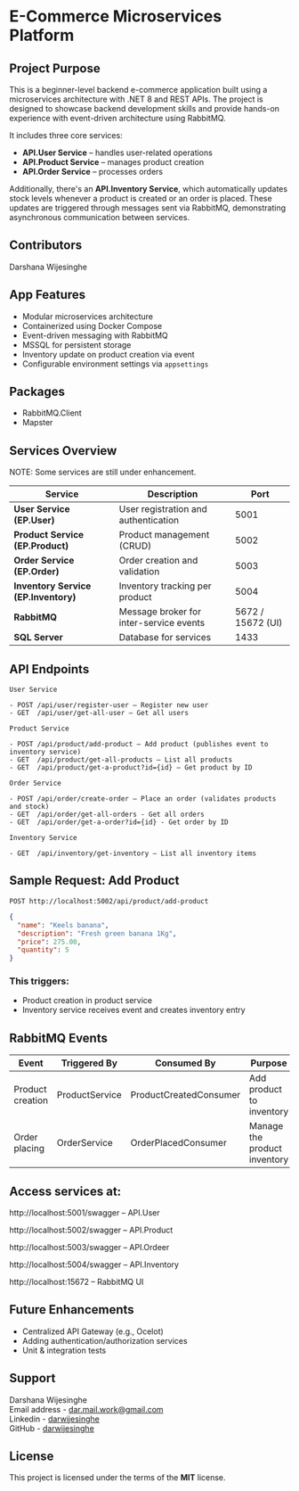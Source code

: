 # E-Commerce Microservices Platform

## Project Purpose
This is a beginner-level backend e-commerce application built using a microservices architecture with .NET 8 and REST APIs.
The project is designed to showcase backend development skills and provide hands-on experience with event-driven architecture using RabbitMQ.

It includes three core services:

- **API.User Service** – handles user-related operations
- **API.Product Service** – manages product creation
- **API.Order Service** – processes orders

Additionally, there's an **API.Inventory Service**, which automatically updates stock levels whenever a product is created or an order is placed. These updates are triggered through messages sent via RabbitMQ, demonstrating asynchronous communication between services.

## Contributors
Darshana Wijesinghe

## App Features
- Modular microservices architecture
- Containerized using Docker Compose
- Event-driven messaging with RabbitMQ
- MSSQL for persistent storage
- Inventory update on product creation via event
- Configurable environment settings via `appsettings`

## Packages
- RabbitMQ.Client
- Mapster

## Services Overview

NOTE: Some services are still under enhancement.

| **Service**                          | **Description**                                | **Port**            |
|--------------------------------------|------------------------------------------------|---------------------|
| **User Service (EP.User)**           | User registration and authentication           | 5001                |
| **Product Service (EP.Product)**     | Product management (CRUD)                      | 5002                |
| **Order Service (EP.Order)**         | Order creation and validation                  | 5003                |
| **Inventory Service (EP.Inventory)** | Inventory tracking per product                 | 5004                |
| **RabbitMQ**                         | Message broker for inter-service events        | 5672 / 15672 (UI)   |
| **SQL Server**                       | Database for services                          | 1433                |


## API Endpoints
```json5
User Service

- POST /api/user/register-user – Register new user
- GET  /api/user/get-all-user – Get all users

Product Service

- POST /api/product/add-product – Add product (publishes event to inventory service)
- GET  /api/product/get-all-products – List all products
- GET  /api/product/get-a-product?id={id} – Get product by ID

Order Service

- POST /api/order/create-order – Place an order (validates products and stock)
- GET  /api/order/get-all-orders - Get all orders
- GET  /api/order/get-a-order?id={id} - Get order by ID

Inventory Service

- GET  /api/inventory/get-inventory – List all inventory items
```

## Sample Request: Add Product

`POST http://localhost:5002/api/product/add-product`

```json
{
  "name": "Keels banana",
  "description": "Fresh green banana 1Kg",
  "price": 275.00,
  "quantity": 5
}
```
### This triggers:

- Product creation in product service
- Inventory service receives event and creates inventory entry

## RabbitMQ Events

| **Event**           | **Triggered By** | **Consumed By**          | **Purpose**                       |
|---------------------|------------------|--------------------------|-----------------------------------|
| Product creation    | ProductService   | ProductCreatedConsumer   | Add product to inventory          |
| Order placing       | OrderService     | OrderPlacedConsumer      | Manage the product inventory      |


## Access services at:

http://localhost:5001/swagger – API.User

http://localhost:5002/swagger – API.Product

http://localhost:5003/swagger – API.Ordeer

http://localhost:5004/swagger – API.Inventory

http://localhost:15672 – RabbitMQ UI

## Future Enhancements
- Centralized API Gateway (e.g., Ocelot)
- Adding authentication/authorization services
- Unit & integration tests

## Support
Darshana Wijesinghe  
Email address - [dar.mail.work@gmail.com](mailto:dar.mail.work@gmail.com)  
Linkedin - [darwijesinghe](https://www.linkedin.com/in/darwijesinghe/)  
GitHub - [darwijesinghe](https://github.com/darwijesinghe)

## License
This project is licensed under the terms of the **MIT** license.